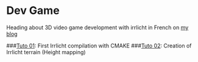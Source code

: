 # Dev Game

Heading about 3D video game development with irrlicht in French on [my blog](http://blog.nireas.ovh/index.php?category/Dev-Game "NiReaS Blog")


###[Tuto 01](http://blog.nireas.ovh/index.php?post/2015/06/03/Premi%C3%A8re-compilation-d-irrlicht-avec-CMake): First Irrlicht compilation with CMAKE
###[Tuto 02](http://blog.nireas.ovh/index.php?post/2015/06/08/Créer-un-terrain-avec-irrlicht-(Height-mapping)): Creation of Irrlicht terrain (Height mapping)



